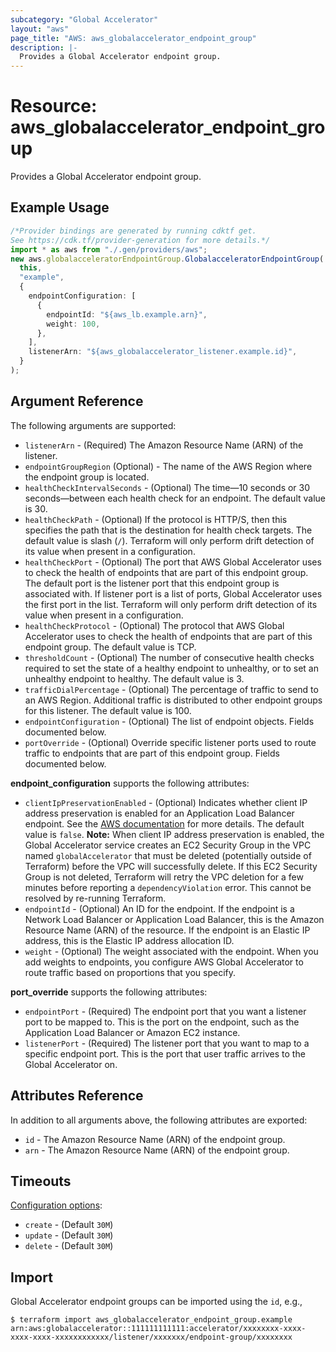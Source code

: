 ```yaml
---
subcategory: "Global Accelerator"
layout: "aws"
page_title: "AWS: aws_globalaccelerator_endpoint_group"
description: |-
  Provides a Global Accelerator endpoint group.
---
```


# Resource: aws\_globalaccelerator\_endpoint\_group

Provides a Global Accelerator endpoint group.

## Example Usage

```typescript
/*Provider bindings are generated by running cdktf get.
See https://cdk.tf/provider-generation for more details.*/
import * as aws from "./.gen/providers/aws";
new aws.globalacceleratorEndpointGroup.GlobalacceleratorEndpointGroup(
  this,
  "example",
  {
    endpointConfiguration: [
      {
        endpointId: "${aws_lb.example.arn}",
        weight: 100,
      },
    ],
    listenerArn: "${aws_globalaccelerator_listener.example.id}",
  }
);

```

## Argument Reference

The following arguments are supported:

* `listenerArn` - (Required) The Amazon Resource Name (ARN) of the listener.
* `endpointGroupRegion` (Optional) - The name of the AWS Region where the endpoint group is located.
* `healthCheckIntervalSeconds` - (Optional) The time—10 seconds or 30 seconds—between each health check for an endpoint. The default value is 30.
* `healthCheckPath` - (Optional) If the protocol is HTTP/S, then this specifies the path that is the destination for health check targets. The default value is slash (`/`). Terraform will only perform drift detection of its value when present in a configuration.
* `healthCheckPort` - (Optional) The port that AWS Global Accelerator uses to check the health of endpoints that are part of this endpoint group. The default port is the listener port that this endpoint group is associated with. If listener port is a list of ports, Global Accelerator uses the first port in the list.
  Terraform will only perform drift detection of its value when present in a configuration.
* `healthCheckProtocol` - (Optional) The protocol that AWS Global Accelerator uses to check the health of endpoints that are part of this endpoint group. The default value is TCP.
* `thresholdCount` - (Optional) The number of consecutive health checks required to set the state of a healthy endpoint to unhealthy, or to set an unhealthy endpoint to healthy. The default value is 3.
* `trafficDialPercentage` - (Optional) The percentage of traffic to send to an AWS Region. Additional traffic is distributed to other endpoint groups for this listener. The default value is 100.
* `endpointConfiguration` - (Optional) The list of endpoint objects. Fields documented below.
* `portOverride` - (Optional) Override specific listener ports used to route traffic to endpoints that are part of this endpoint group. Fields documented below.

**endpoint\_configuration** supports the following attributes:

* `clientIpPreservationEnabled` - (Optional) Indicates whether client IP address preservation is enabled for an Application Load Balancer endpoint. See the [AWS documentation](https://docs.aws.amazon.com/global-accelerator/latest/dg/preserve-client-ip-address.html) for more details. The default value is `false`.
  **Note:** When client IP address preservation is enabled, the Global Accelerator service creates an EC2 Security Group in the VPC named `globalAccelerator` that must be deleted (potentially outside of Terraform) before the VPC will successfully delete. If this EC2 Security Group is not deleted, Terraform will retry the VPC deletion for a few minutes before reporting a `dependencyViolation` error. This cannot be resolved by re-running Terraform.
* `endpointId` - (Optional) An ID for the endpoint. If the endpoint is a Network Load Balancer or Application Load Balancer, this is the Amazon Resource Name (ARN) of the resource. If the endpoint is an Elastic IP address, this is the Elastic IP address allocation ID.
* `weight` - (Optional) The weight associated with the endpoint. When you add weights to endpoints, you configure AWS Global Accelerator to route traffic based on proportions that you specify.

**port\_override** supports the following attributes:

* `endpointPort` - (Required) The endpoint port that you want a listener port to be mapped to. This is the port on the endpoint, such as the Application Load Balancer or Amazon EC2 instance.
* `listenerPort` - (Required) The listener port that you want to map to a specific endpoint port. This is the port that user traffic arrives to the Global Accelerator on.

## Attributes Reference

In addition to all arguments above, the following attributes are exported:

* `id` - The Amazon Resource Name (ARN) of the endpoint group.
* `arn` - The Amazon Resource Name (ARN) of the endpoint group.

## Timeouts

[Configuration options](https://developer.hashicorp.com/terraform/language/resources/syntax#operation-timeouts):

* `create` - (Default `30M`)
* `update` - (Default `30M`)
* `delete` - (Default `30M`)

## Import

Global Accelerator endpoint groups can be imported using the `id`, e.g.,

```console
$ terraform import aws_globalaccelerator_endpoint_group.example arn:aws:globalaccelerator::111111111111:accelerator/xxxxxxxx-xxxx-xxxx-xxxx-xxxxxxxxxxxx/listener/xxxxxxx/endpoint-group/xxxxxxxx
```
